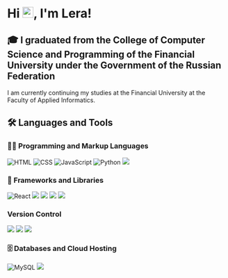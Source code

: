 # Hi <img src="https://media.giphy.com/media/hvRJCLFzcasrR4ia7z/giphy.gif" width="25px">, I'm Lera!

## 🎓 I graduated from the College of Computer Science and Programming of the Financial University under the Government of the Russian Federation
I am currently continuing my studies at the Financial University at the Faculty of Applied Informatics.

<summary><h2>🛠️ Languages and Tools</h2></summary>
<h3>👨‍💻 Programming and Markup Languages</h3>
 <p>
  <img alt="HTML" src="https://img.shields.io/badge/html5%20-%23E34F26.svg?&style=for-the-badge&logo=html5&logoColor=white">
  <img alt="CSS" src="https://img.shields.io/badge/css3%20-%231572B6.svg?&style=for-the-badge&logo=css3&logoColor=white">
  <img alt="JavaScript" src="https://img.shields.io/badge/javascript%20-%23323330.svg?&style=for-the-badge&logo=javascript&logoColor=%23F7DF1E">
  <img alt="Python" src="https://img.shields.io/badge/python%20-%2314354C.svg?&style=for-the-badge&logo=python&logoColor=white">
  <img src="https://img.shields.io/badge/go-%2300ADD8.svg?&style=for-the-badge&logo=go&logoColor=white"/>
 </p>
<h3>🧰 Frameworks and Libraries</h3>
<p>
 <img alt="React" src="https://img.shields.io/badge/react%20-%2320232a.svg?&style=for-the-badge&logo=react&logoColor=%2361DAFB">
 <img src="https://img.shields.io/badge/angular%20-%23DD0031.svg?&style=for-the-badge&logo=angular&logoColor=white"/>
 <img src="https://img.shields.io/badge/angular.js%20-%23E23237.svg?&style=for-the-badge&logo=angularjs&logoColor=white"/>
 <img src="https://img.shields.io/badge/redux%20-%23593d88.svg?&style=for-the-badge&logo=redux&logoColor=white"/>
 <img src="https://img.shields.io/badge/flask%20-%23000.svg?&style=for-the-badge&logo=flask&logoColor=white"/>
</p>
<h3>Version Control</h3>
<p>
 <img src="https://img.shields.io/badge/git%20-%23F05033.svg?&style=for-the-badge&logo=git&logoColor=white"/>
 <img src="https://img.shields.io/badge/gitlab%20-%23181717.svg?&style=for-the-badge&logo=gitlab&logoColor=white"/>
 <img src="https://img.shields.io/badge/github%20-%23121011.svg?&style=for-the-badge&logo=github&logoColor=white"/>
</p>
<h3>🗄️ Databases and Cloud Hosting</h3>
<p>
<img alt="MySQL" src="https://img.shields.io/badge/mysql-%2300f.svg?&style=for-the-badge&logo=mysql&logoColor=white">
 	<img src ="https://img.shields.io/badge/postgres-%23316192.svg?&style=for-the-badge&logo=postgresql&logoColor=white"/>
</p>
</p>
<br />
